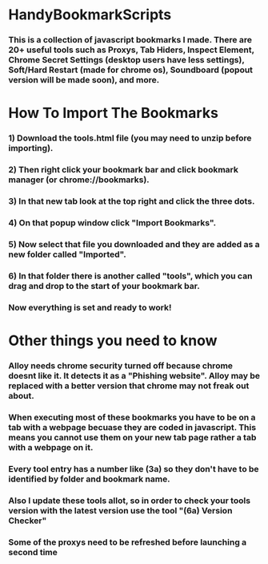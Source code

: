 # HandyBookmarkScripts
### This is a collection of javascript bookmarks I made. There are 20+ useful tools such as Proxys, Tab Hiders, Inspect Element, Chrome Secret Settings (desktop users have less settings), Soft/Hard Restart (made for chrome os), Soundboard (popout version will be made soon), and more.

# How To Import The Bookmarks
### 1) Download the tools.html file (you may need to unzip before importing). 
### 2) Then right click your bookmark bar and click bookmark manager (or chrome://bookmarks). 
### 3) In that new tab look at the top right and click the three dots. 
### 4) On that popup window click "Import Bookmarks". 
### 5) Now select that file you downloaded and they are added as a new folder called "Imported".
### 6) In that folder there is another called "tools", which you can drag and drop to the start of your bookmark bar. 
###
### Now everything is set and ready to work!

# Other things you need to know
### Alloy needs chrome security turned off because chrome doesnt like it. It detects it as a "Phishing website". Alloy may be replaced with a better version that chrome may not freak out about.
### When executing most of these bookmarks you have to be on a tab with a webpage becuase they are coded in javascript. This means you cannot use them on your new tab page rather a tab with a webpage on it.
### Every tool entry has a number like (3a) so they don't have to be identified by folder and bookmark name.
### Also I update these tools allot, so in order to check your tools version with the latest version use the tool "(6a) Version Checker"
### Some of the proxys need to be refreshed before launching a second time

